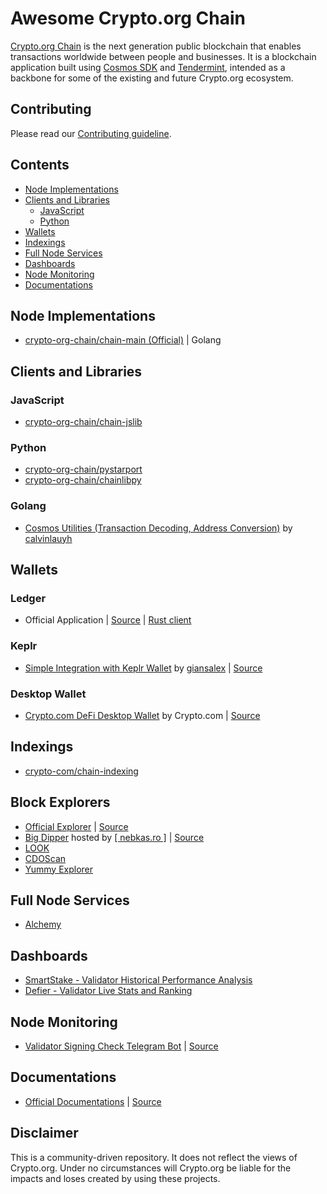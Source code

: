 # Awesome Crypto.org Chain

[Crypto.org Chain](https://crypto.org/) is the next generation public blockchain that enables transactions worldwide between people and businesses. It is a blockchain application built using [Cosmos SDK](https://cosmos.network/sdk) and [Tendermint](https://tendermint.com/), intended as a backbone for some of the existing and future Crypto.org ecosystem.

## Contributing

Please read our [Contributing guideline](./CONTRIBUTING.md).

## Contents

- [Node Implementations](#node-implementations)
- [Clients and Libraries](#clients-and-libraries)
  - [JavaScript](#javascript)
  - [Python](#python)
- [Wallets](#wallets)
- [Indexings](#indexings)
- [Full Node Services](#full-node-services)
- [Dashboards](#dashboards)
- [Node Monitoring](#node-monitoring)
- [Documentations](#documentations)

## Node Implementations

- [crypto-org-chain/chain-main (Official)](https://github.com/crypto-org-chain/awesome#node-implementations) | Golang

## Clients and Libraries

### JavaScript

- [crypto-org-chain/chain-jslib](https://github.com/crypto-org-chain/chain-jslib)

### Python

- [crypto-org-chain/pystarport](https://github.com/crypto-org-chain/chain-main/tree/master/pystarport)
- [crypto-org-chain/chainlibpy](https://github.com/crypto-org-chain/chainlibpy)

### Golang

- [Cosmos Utilities (Transaction Decoding, Address Conversion)](https://github.com/calvinlauyh/cosmosutils) by [calvinlauyh](https://github.com/calvinlauyh)

## Wallets

### Ledger
- Official Application | [Source](https://github.com/LedgerHQ/app-cryptocom ) | [Rust client](https://github.com/crypto-com/ledger-rs)

### Keplr
- [Simple Integration with Keplr Wallet](https://giansalex.github.io/cro-keplr/) by [giansalex](https://github.com/giansalex) | [Source](https://github.com/giansalex/cro-keplr)

### Desktop Wallet
- [Crypto.com DeFi Desktop Wallet](https://crypto.com/defi-wallet) by Crypto.com | [Source](https://github.com/crypto-com/chain-desktop-wallet)

## Indexings

- [crypto-com/chain-indexing](https://github.com/crypto-com/chain-indexing)

## Block Explorers

- [Official Explorer](https://chain.crypto.com/explorer) | [Source](https://github.com/crypto-com/chain-indexing)
- [Big Dipper](https://explorer.nebkas.ro) hosted by [[ nebkas.ro ]](https://nebkas.ro) | [Source](https://github.com/forbole/big-dipper)
- [LOOK](https://look.ping.pub/#/validator?chain=crypto-org-chain-mainnet-1)
- [CDOScan](https://cdoscan.com)
- [Yummy Explorer](https://explorer.yummy.capital/)

## Full Node Services

- [Alchemy](https://www.alchemy.com/crypto-org)

## Dashboards

- [SmartStake - Validator Historical Performance Analysis](https://cc.smartstake.io)
- [Defier - Validator Live Stats and Ranking](https://defier.net)

## Node Monitoring

- [Validator Signing Check Telegram Bot](http://t.me/crossfirecheckerbot) | [Source](https://github.com/samueltayishere/crossfire-telegram-bot)

## Documentations

- [Official Documentations](https://crypto.org/docs/) | [Source](https://github.com/crypto-org-chain/chain-docs)

## Disclaimer

This is a community-driven repository. It does not reflect the views of Crypto.org. Under no circumstances will Crypto.org be liable for the impacts and loses created by using these projects.
